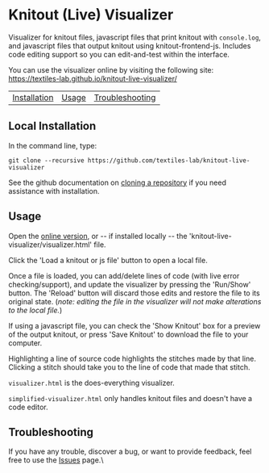 # Knitout (Live) Visualizer

Visualizer for knitout files, javascript files that print knitout with `console.log`, and javascript files that output knitout using knitout-frontend-js. Includes code editing support so you can edit-and-test within the interface.

You can use the visualizer online by visiting the following site: https://textiles-lab.github.io/knitout-live-visualizer/

<table>
<tr><td><a href="#installation">Installation</a></td><td><a href="#usage">Usage</a></td><td><a href="#troubleshooting">Troubleshooting</a></td></tr>
</table>

## <a name="installation"></a>Local Installation

In the command line, type:
```console
git clone --recursive https://github.com/textiles-lab/knitout-live-visualizer
```

See the github documentation on [cloning a repository](https://docs.github.com/en/free-pro-team@latest/github/creating-cloning-and-archiving-repositories/cloning-a-repository) if you need assistance with installation.

## <a name="usage"></a>Usage

Open the [online version](https://textiles-lab.github.io/knitout-live-visualizer/), or -- if installed locally -- the 'knitout-live-visualizer/visualizer.html' file.

Click the 'Load a knitout or js file' button to open a local file.

Once a file is loaded, you can add/delete lines of code (with live error checking/support), and update the visualizer by pressing the 'Run/Show' button. The 'Reload' button will discard those edits and restore the file to its original state. (*note: editing the file in the visualizer will not make alterations to the local file.*)

If using a javascript file, you can check the 'Show Knitout' box for a preview of the output knitout, or press 'Save Knitout' to download the file to your computer.

Highlighting a line of source code highlights the stitches made by that line.
Clicking a stitch should take you to the line of code that made that stitch.

`visualizer.html` is the does-everything visualizer.

`simplified-visualizer.html` only handles knitout files and doesn't have a code editor.

## <a name="troubleshooting"></a>Troubleshooting
If you have any trouble, discover a bug, or want to provide feedback, feel free to use the [Issues](https://github.com/textiles-lab/knitout-live-visualizer/issues) page.\
